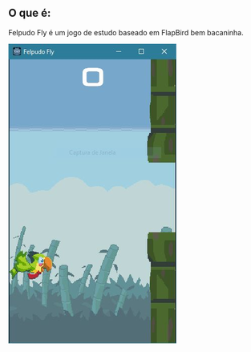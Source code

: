 ## O que é:

Felpudo Fly é um jogo de estudo baseado em FlapBird bem bacaninha.

![Felpudo Fly Game](https://github.com/arturguitelar/godot-jogos-curso-udemy/blob/master/screenshots/01-felpudo-fly.JPG)
